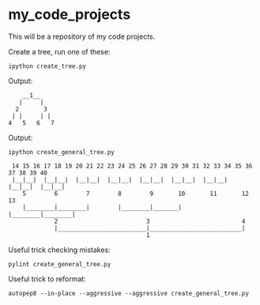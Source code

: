 # my_code_projects
This will be a repository of my code projects.

Create a tree, run one of these:

```
ipython create_tree.py
```
Output:
```
    __1__
   |     |
  2       3
 | |     | |
4   5   6   7
```
Output:
```
ipython create_general_tree.py
```

```
 14 15 16 17 18 19 20 21 22 23 24 25 26 27 28 29 30 31 32 33 34 35 36 37 38 39 40 
 |__|__|  |__|__|  |__|__|  |__|__|  |__|__|  |__|__|  |__|__|  |__|__|  |__|__|  
    5        6        7        8        9       10       11       12       13  
    |________|________|        |________|_______|        |________|________|   
             2                         3                          4           
             |_________________________|__________________________|           
                                       1                                     
```

Useful trick checking mistakes:
```
pylint create_general_tree.py
```

Useful trick to reformat:
```
autopep8 --in-place --aggressive --aggressive create_general_tree.py
```